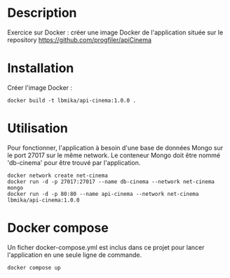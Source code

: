 # Description

Exercice sur Docker : créer une image Docker de l'application située sur le repository https://github.com/progfiler/apiCinema

# Installation

Créer l'image Docker :
~~~shell
docker build -t lbmika/api-cinema:1.0.0 . 
~~~

# Utilisation
Pour fonctionner, l'application à besoin d'une base de données Mongo sur le port 27017 sur le même network.
Le conteneur Mongo doit être nommé 'db-cinema' pour être trouvé par l'application.
~~~shell
docker network create net-cinema
docker run -d -p 27017:27017 --name db-cinema --network net-cinema mongo
docker run -d -p 80:80 --name api-cinema --network net-cinema lbmika/api-cinema:1.0.0
~~~

# Docker compose
Un ficher docker-compose.yml est inclus dans ce projet pour lancer l'application en une seule ligne de commande.
~~~shell
docker compose up
~~~

